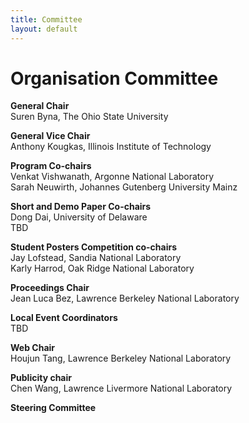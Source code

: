 ```yaml
---
title: Committee
layout: default
---
```


# Organisation Committee
**General Chair**<br>
Suren Byna, The Ohio State University<br>

**General Vice Chair**<br>
Anthony Kougkas, Illinois Institute of Technology<br>

**Program Co-chairs**<br>
Venkat Vishwanath, Argonne National Laboratory<br>
Sarah Neuwirth, Johannes Gutenberg University Mainz<br>

**Short and Demo Paper Co-chairs**<br>
Dong Dai, University of Delaware<br>
TBD<br>

**Student Posters Competition co-chairs**<br>
Jay Lofstead, Sandia National Laboratory<br>
Karly Harrod, Oak Ridge National Laboratory<br>

**Proceedings Chair**<br>
Jean Luca Bez, Lawrence Berkeley National Laboratory<br>

**Local Event Coordinators**<br>
TBD<br>

**Web Chair**<br>
Houjun Tang, Lawrence Berkeley National Laboratory<br>

**Publicity chair**<br>
Chen Wang, Lawrence Livermore National Laboratory<br>

**Steering Committee**<br>
<!-- Arie Shoshani, Lawrence Berkeley National Lab (Chair Emeritus)<br> -->
<!-- John Wu, Lawrence Berkeley National Lab (Chair)<br> -->
<!-- Michael Böehlen, University of Zurich<br> -->
<!-- Tanu Malik, DePaul University<br> -->
<!-- Xingquan (Hill) Zhu, Florida Atlantic University<br> -->
<!-- Yongluan Zhou, University of Copenhagen<br> -->

<!--
**Peter Baumann**, Jacobs University Bremen<br>
**Khalid Belhajjame**, PSL, Université Paris-Dauphine, LAMSADE<br>
**Ladjel Bellatreche**, LIAS/ENSMA<br>
**Jean Luca Bez**, Lawrence Berkeley National Laboratory<br>
**Suren Byna**, The Ohio State University<br>
**Klemens Böhm**, Karlsruhe Institute of Technology<br>
**Amit Chavan**, University of Maryland<br>
**Joseph Davis**, The University of Sydney<br>
**Bin Dong**, Lawrence Berkeley National Lab, Berkeley, CA, USA<br>
**Eduard Dragut**, Temple University<br>
**Ian Foster**, Argonne National Laboratory & The University of Chicago<br>
**Filippo Furfaro**, DIMES - University of Calabria<br>
**Tingjian Ge**, University of Massachusetts, Lowell<br>
**Lukasz Golab**, University of Waterloo<br>
**Ali Hadian**, Imperial College London<br>
**Peiquan Jin**, University of Science and Technology of China<br>
**Verena Kantere**, University of Ottawa<br>
**Panagiotis Karras**, Aarhus University<br>
**Jinoh Kim**, Texas A&M University-Commerce<br>
**Seokki Lee**, University of Cincinnati<br>
**Jeff Lefevre**, University of California, Santa Cruz<br>
**Ulf Leser**, Institut für Informatik, Humboldt-Universität zu Berlin<br>
**Xin Liang**, University of California, Riverside<br>
**Chuan-Ming Liu**, National Taipei University of Technology<br>
**Mengchi Liu**, Carleton University<br>
**Tanu Malik**, DePaul University<br>
**Federica Mandreoli**, DII - University of Modena<br>
**Kshitij Mehta**, Oak Ridge National Laboratory<br>
**Niccolo Meneghetti**, University of Michigan-Dearborn<br>
**Paolo Missier**, Newcastle University<br>
**Bongki Moon**, Seoul National University<br>
**Alexander Rasin**, DePaul University<br>
**Tore Risch**, Uppsala University<br>
**Florin Rusu**, University of California, Merced<br>
**Iulian Sandu Popa**, DAVID Laboratory, University of Versailles Saint-Quentin & INRIA de Saclay<br>
**Jagan Sankaranarayanan**, Google<br>
**Maximilian Schüle**, University of Bamberg<br>
**Galen Shipman**, Los Alamos National Laboratory<br>
**Tarique Siddiqui**, Microsoft Research<br>
**Kurt Stockinger**, Zurich University of Applied Sciences<br>
**Houjun Tang**, Lawrence Berkeley National Laboratory<br>
**Douglas Thain**, University of Notre Dame<br>
**Yicheng Tu**, University of South Florida<br>
**Marco Vieira**, University of Coimbra<br>
**Kesheng Wu**, Berkeley Lab<br>
**Zichen Xu**, Nanchang University<br>
**Feng Yu**, Southern Illinois University Carbondale<br>
**Hongfeng Yu**, University of Nebraska-Lincoln<br>
**Chi Zhang**, BRANDEIS UNIVERSITY<br>
**Xuechen Zhang**, Washington State University<br>
**Ming Zhao**, Arizona State University<br>
**Qiang Zhu**, University of Michigan - Dearborn<br>
**Sotirios Ziavras**, New Jersey Institute of Technology<br>
**Jia Zou**, Arizona State University<br>
-->
